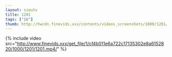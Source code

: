 ```yaml
--- 
layout: sieutv
title: 1201
tags: ["1k"]
thumb: http://hwcdn.finevids.xxx/contents/videos_screenshots/1000/1201/preview.mp4.jpg
---
```

{% include video src="http://www.finevids.xxx/get_file/1/cf4b011e6a722c17135302e8a6152820/1000/1201/1201.mp4/" %} 
